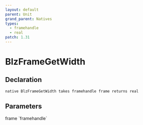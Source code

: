```yaml
---
layout: default
parent: Unit
grand_parent: Natives
types:
  - framehandle
  - real
patch: 1.31
---
```


# BlzFrameGetWidth

## Declaration

```
native BlzFrameGetWidth takes framehandle frame returns real
```

## Parameters
<dl>
  <dt>frame `framehandle`</dt>
  <dd></dd>
</dl>